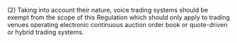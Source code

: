 (2) Taking into account their nature, voice trading systems should be exempt from the scope of this Regulation which should only apply to trading venues operating electronic continuous auction order book or quote-driven or hybrid trading systems.